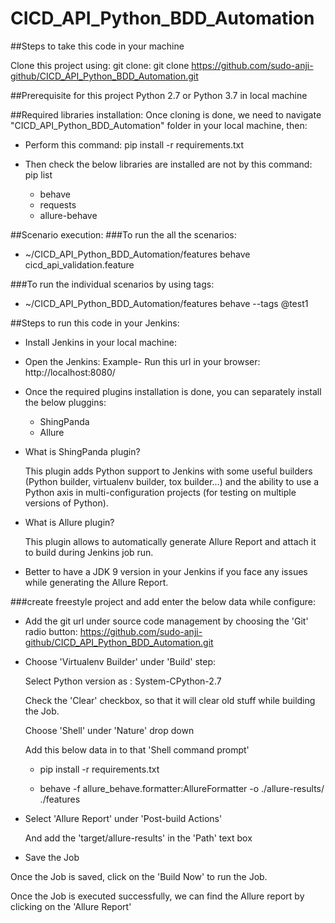 # CICD_API_Python_BDD_Automation

##Steps to take this code in your machine

Clone this project using: git clone: git clone https://github.com/sudo-anji-github/CICD_API_Python_BDD_Automation.git

##Prerequisite for this project
Python 2.7 or Python 3.7 in local machine

##Required libraries installation:
Once cloning is done, we need to navigate "CICD_API_Python_BDD_Automation" folder in your local machine, then:

- Perform this command: pip install -r requirements.txt

- Then check the below libraries are installed are not by this command: pip list

    - behave
    - requests
    - allure-behave

##Scenario execution:
###To run the all the scenarios:

- ~/CICD_API_Python_BDD_Automation/features behave cicd_api_validation.feature

###To run the individual scenarios by using tags:
- ~/CICD_API_Python_BDD_Automation/features behave --tags @test1


##Steps to run this code in your Jenkins:
 - Install Jenkins in your local machine:
 - Open the Jenkins: Example- Run this url in your browser: http://localhost:8080/
 - Once the required plugins installation is done, you can separately install the below pluggins:

    - ShingPanda
    - Allure

 - What is ShingPanda plugin?

   This plugin adds Python support to Jenkins with some useful builders (Python builder, virtualenv builder, tox builder…) and the ability to use a Python axis in multi-configuration projects (for testing on multiple versions of Python).

 - What is Allure plugin?

   This plugin allows to automatically generate Allure Report and attach it to build during Jenkins job run.

 - Better to have a JDK 9 version in your Jenkins if you face any issues while generating the Allure Report.

 ###create freestyle project and add enter the below data while configure:
 - Add the git url under source code management by choosing the 'Git' radio button:
   https://github.com/sudo-anji-github/CICD_API_Python_BDD_Automation.git
 - Choose 'Virtualenv Builder' under 'Build' step:

   Select Python version as : System-CPython-2.7

   Check the 'Clear' checkbox, so that it will clear old stuff while building the Job.

   Choose 'Shell' under 'Nature' drop down

   Add this below data in to that 'Shell command prompt'

   - pip install -r requirements.txt

   - behave -f allure_behave.formatter:AllureFormatter -o ./allure-results/ ./features

  - Select 'Allure Report' under 'Post-build Actions'

    And add the 'target/allure-results' in the 'Path' text box

  - Save the Job

 Once the Job is saved, click on the 'Build Now' to run the Job.

 Once the Job is executed successfully, we can find the Allure report by clicking on the  'Allure Report'